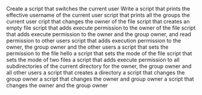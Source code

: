 Create a script that switches the current user
Write a script that prints the effective username of the current user
script that prints all the groups the current user
cript that changes the owner of the file
script that creates an empty file
script that adds execute permission to the owner of the file
script that adds execute permission to the owner and the group owner, and read permission to other users
script that adds execution permission to the owner, the group owner and the other users
a script that sets the permission to the file hello
a script that sets the mode of the file
script that sets the mode of two files
a script that adds execute permission to all subdirectories of the current directory for the owner, the group owner and all other users
a script that creates a directory
a script that changes the group owner
a script that changes the owner and group owner
a script that changes the owner and the group owner
